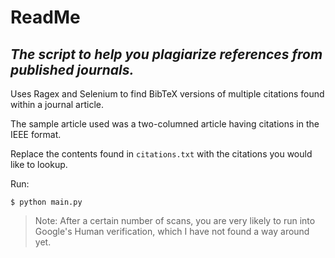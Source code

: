 # ReadMe
## _The script to help you plagiarize references from published journals._

Uses Ragex and Selenium to find BibTeX versions of multiple citations found within a journal article.

The sample article used was a two-columned article having citations in the IEEE format.

Replace the contents found in `citations.txt` with the citations you would like to lookup.

Run:
```
$ python main.py
```

> Note: After a certain number of scans, you are very likely to run into Google's Human verification, which I have not found a way around yet.
